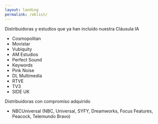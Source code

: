 ```yaml
---
layout: landing
permalink: /oklist/
---
```



<div class="text-xl pb-4">Distribuidoras y estudios que ya han incluido nuestra Cláusula IA</div>
<ul class="list-disc list-inside">
	<li class="font-bold">Cosmopolitan</li>
	<li class="font-bold">Movistar</li>
	<li class="font-bold">Vubiquity</li>
	<li class="font-bold">AM Estudios</li>
	<li class="font-bold">Perfect Sound</li>
	<li class="font-bold">Keywords</li>
	<li class="font-bold">Pink Noise</li>
	<li class="font-bold">DL Multimedia</li>
	<li class="font-bold">RTVE</li>
	<li class="font-bold">TV3</li>
	<li class="font-bold">SIDE UK</li>
</ul>



<div class="text-xl pb-4 pt-8">Distribuidoras con compromiso adquirido</div>
<ul class="list-disc list-inside">
	<li><span class="font-bold">NBCUniversal</span> (NBC, Universal, SYFY, Dreamworks, Focus Features, Peacock, Telemundo Bravo)</li>
</ul>